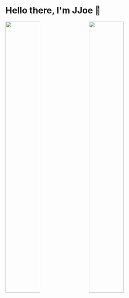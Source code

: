 # Hello there, I'm JJoe 👋

<img align="left" width="47%" src="https://github-readme-stats.vercel.app/api?username=jona939s&show_icons=true&theme=merko" />

<img align="right" width="47%" src="https://github-readme-stats.vercel.app/api/top-langs/?username=jona939s&layout=langs_count=5" />
